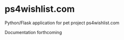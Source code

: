 # ps4wishlist.com

Python/Flask application for pet project ps4wishlist.com

Documentation forthcoming
